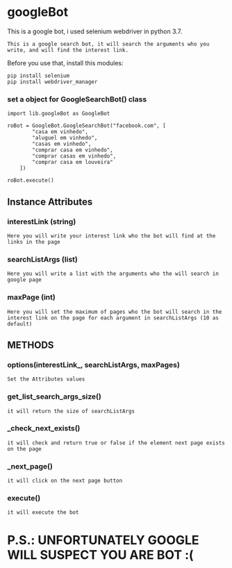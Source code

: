 # googleBot
This is a google bot, i used selenium webdriver in python 3.7.

```This is a google search bot, it will search the arguments who you write, and will find the interest link.```

Before you use that, install this modules:
```
pip install selenium
pip install webdriver_manager
```
### set a object for GoogleSearchBot() class
```
import lib.googleBot as GoogleBot

roBot = GoogleBot.GoogleSearchBot("facebook.com", [
        "casa em vinhedo",
        "aluguel em vinhedo",
        "casas em vinhedo",
        "comprar casa em vinhedo",
        "comprar casas em vinhedo",
        "comprar casa em louveira"
    ])
    
roBot.execute()
```

## Instance Attributes

### interestLink (string)
```Here you will write your interest link who the bot will find at the links in the page```

### searchListArgs (list)
```Here you will write a list with the arguments who the will search in google page```

### maxPage (int)
```Here you will set the maximum of pages who the bot will search in the interest link on the page for each argument in searchListArgs (10 as default) ```

## METHODS
### options(interestLink_, searchListArgs, maxPages)
```Set the Attributes values```

### get_list_search_args_size()
```it will return the size of searchListArgs```

### _check_next_exists()
```it will check and return true or false if the element next page exists on the page```

### _next_page()
```it will click on the next page button```

### execute()
```it will execute the bot```

# P.S.: UNFORTUNATELY GOOGLE WILL SUSPECT YOU ARE BOT :(
